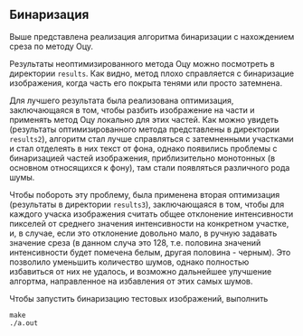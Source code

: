 ## Бинаризация ##

Выше представлена реализация алгоритма бинаризации с нахождением среза по методу Оцу.

Результаты неоптимизированного метода Оцу можно посмотреть в директории `results`.
Как видно, метод плохо справляется с бинаризацие изображения, когда часть его покрыта
тенями или просто затемнена.

Для лучшего результата была реализована оптимизация, заключающаяся
в том, чтобы разбить изображение на части и применять метод Оцу локально для этих частей.
Как можно увидеть (результаты оптимизированного метода представлены в директории `results2`),
алгоритм стал лучше справляться с затемненными участками и стал отделеять в них текст от фона,
однако появились проблемы с бинаризацией частей изображения, приблизительно монотонных (в основном
относящихся к фону), там стали появляться различного рода шумы.

Чтобы побороть эту проблему, была применена вторая оптимизация (результаты в директории `results3`),
заключающаяся в том, чтобы для каждого учаска изображения считать общее отклонение интенсивности пикселей от
среднего значения интенсивности на конкретном участке, и, в случае, если это отклонение довольно мало, в
ручную задавать значение среза (в данном случа это 128, т.е. половина значений интенсивности будет помечена белым,
другая половина - черным). Это позволило уменьшить количество шумов, однако полностью избавиться от них не удалось,
и возможно дальнейшее улучшение алгортма, направленное на избавления от этих самых шумов.

Чтобы запустить бинаризацию тестовых изображений, выполнить
```
make
./a.out
```